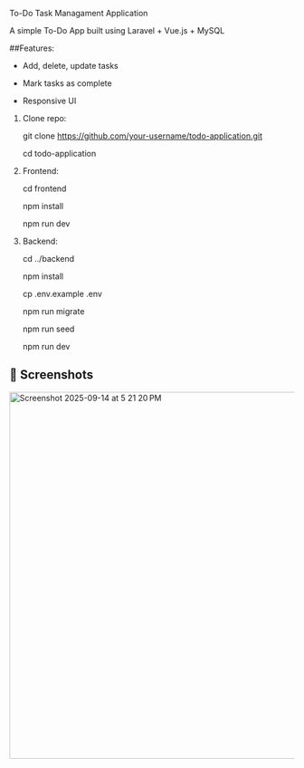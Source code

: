 To-Do Task Managament Application

A simple To-Do App built using Laravel + Vue.js + MySQL

##Features: 

- Add, delete, update tasks

- Mark tasks as complete

- Responsive UI


1. Clone repo:

    git clone https://github.com/your-username/todo-application.git

    cd todo-application

2. Frontend:

    cd frontend

    npm install

    npm run dev

3. Backend:

    cd ../backend

    npm install

    cp .env.example .env

    npm run migrate    
 
    npm run seed   
     
    npm run dev





## 📸 Screenshots

<img width="1432" height="648" alt="Screenshot 2025-09-14 at 5 21 20 PM" src="https://github.com/user-attachments/assets/6b6876c4-6b4b-437f-8f52-00ed5953ee0f" />








